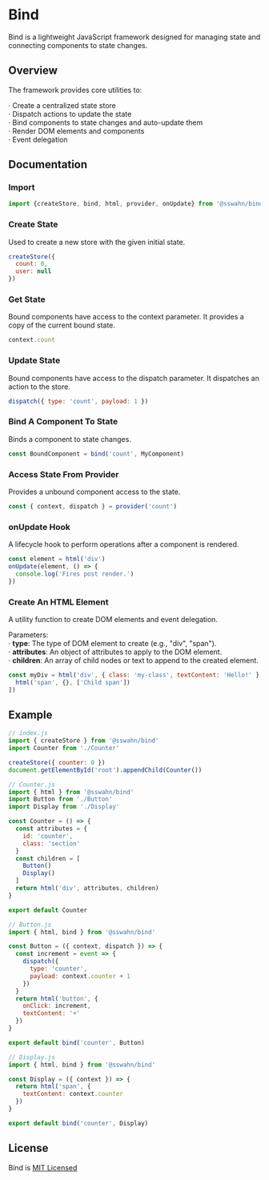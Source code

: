 # Bind
Bind is a lightweight JavaScript framework designed for managing state and connecting components to state changes.

## Overview
The framework provides core utilities to:

  · Create a centralized state store  
  · Dispatch actions to update the state  
  · Bind components to state changes and auto-update them  
  · Render DOM elements and components  
  · Event delegation

## Documentation  
### Import
```javascript
import {createStore, bind, html, provider, onUpdate} from '@sswahn/bind'
```  

### Create State  
Used to create a new store with the given initial state.  
```javascript
createStore({
  count: 0,
  user: null
})
```  

### Get State  
Bound components have access to the context parameter. It provides a copy of the current bound state.  
```javascript
context.count
```  

### Update State  
Bound components have access to the dispatch parameter. It dispatches an action to the store.  
```javascript
dispatch({ type: 'count', payload: 1 })
```  

### Bind A Component To State  
Binds a component to state changes.  
```javascript
const BoundComponent = bind('count', MyComponent)
```

### Access State From Provider  
Provides a unbound component access to the state.  
```javascript
const { context, dispatch } = provider('count')
```  

### onUpdate Hook  
A lifecycle hook to perform operations after a component is rendered.  
```javascript
const element = html('div')
onUpdate(element, () => {
  console.log('Fires post render.')
})
```  

 ### Create An HTML Element  
A utility function to create DOM elements and event delegation.

Parameters:  
  · **type**: The type of DOM element to create (e.g., "div", "span").  
  · **attributes**: An object of attributes to apply to the DOM element.  
  · **children**: An array of child nodes or text to append to the created element.  
```javascript
const myDiv = html('div', { class: 'my-class', textContent: 'Hello!' }, [
  html('span', {}, ['Child span'])
])
```  

## Example
```javascript
// index.js
import { createStore } from '@sswahn/bind'
import Counter from './Counter'

createStore({ counter: 0 })
document.getElementById('root').appendChild(Counter())
```
```javascript
// Counter.js
import { html } from '@sswahn/bind'
import Button from './Button'
import Display from './Display'

const Counter = () => {
  const attributes = {
    id: 'counter',
    class: 'section'
  }
  const children = [
    Button()
    Display()
  ]
  return html('div', attributes, children)
}

export default Counter
```
```javascript
// Button.js
import { html, bind } from '@sswahn/bind'

const Button = ({ context, dispatch }) => {
  const increment = event => {
    dispatch({
      type: 'counter',
      payload: context.counter + 1
    })
  }
  return html('button', {
    onClick: increment,
    textContent: '+'
  })
}

export default bind('counter', Button)
```
```javascript
// Display.js
import { html, bind } from '@sswahn/bind'

const Display = ({ context }) => {
  return html('span', {
    textContent: context.counter
  })
}

export default bind('counter', Display)
```

## License
Bind is [MIT Licensed](https://github.com/sswahn/bind/blob/main/LICENSE)
